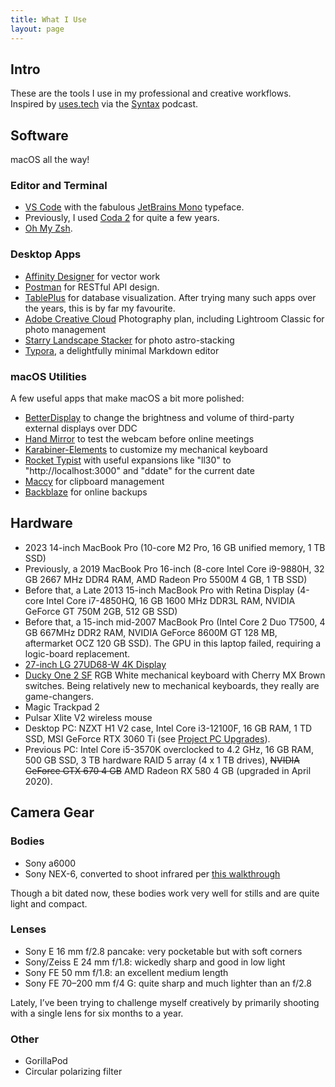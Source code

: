 ```yaml
---
title: What I Use
layout: page
---
```


## Intro

These are the tools I use in my professional and creative workflows. Inspired by [uses.tech](https://uses.tech) via the [Syntax](https://syntax.fm/) podcast.

## Software

macOS all the way!

### Editor and Terminal

-   [VS Code](https://code.visualstudio.com/) with the fabulous [JetBrains Mono](https://www.jetbrains.com/lp/mono/) typeface.
-   Previously, I used [Coda 2](https://panic.com/coda/) for quite a few years.
-   [Oh My Zsh](https://ohmyz.sh/).

### Desktop Apps

-   [Affinity Designer](https://affinity.serif.com/en-us/designer/) for vector work
-   [Postman](https://www.postman.com/) for RESTful API design.
-   [TablePlus](https://tableplus.com/) for database visualization. After trying many such apps over the years, this is by far my favourite.
-   [Adobe Creative Cloud](https://www.adobe.com/ca/creativecloud.html) Photography plan, including Lightroom Classic for photo management
-   [Starry Landscape Stacker](https://sites.google.com/site/starrylandscapestacker/home) for photo astro-stacking
-   [Typora](https://typora.io/), a delightfully minimal Markdown editor

### macOS Utilities

A few useful apps that make macOS a bit more polished:

-   [BetterDisplay](https://github.com/waydabber/BetterDisplay) to change the brightness and volume of third-party external displays over DDC
-   [Hand Mirror](https://handmirror.app/) to test the webcam before online meetings
-   [Karabiner-Elements](https://karabiner-elements.pqrs.org/) to customize my mechanical keyboard
-   [Rocket Typist](https://www.witt-software.com/rockettypist/) with useful expansions like "ll30" to "http://localhost:3000" and "ddate" for the current date
-   [Maccy](https://maccy.app/) for clipboard management
-   [Backblaze](https://www.backblaze.com/) for online backups

## Hardware

-   2023 14-inch MacBook Pro (10-core M2 Pro, 16 GB unified memory, 1 TB SSD)
-   Previously, a 2019 MacBook Pro 16-inch (8-core Intel Core i9-9880H, 32 GB 2667 MHz DDR4 RAM, AMD Radeon Pro 5500M 4 GB, 1 TB SSD)
-   Before that, a Late 2013 15-inch MacBook Pro with Retina Display (4-core Intel Core i7-4850HQ, 16 GB 1600 MHz DDR3L RAM, NVIDIA GeForce GT 750M 2GB, 512 GB SSD)
-   Before that, a 15-inch mid-2007 MacBook Pro (Intel Core 2 Duo T7500, 4 GB 667MHz DDR2 RAM, NVIDIA GeForce 8600M GT 128 MB, aftermarket OCZ 120 GB SSD). The GPU in this laptop failed, requiring a logic-board replacement.
-   [27-inch LG 27UD68-W 4K Display](/journal/the-upgrade-to-4k)
-   [Ducky One 2 SF](https://www.duckychannel.com.tw/en/Ducky-One2-SF) RGB White mechanical keyboard with Cherry MX Brown switches. Being relatively new to mechanical keyboards, they really are game-changers.
-   Magic Trackpad 2
-   Pulsar Xlite V2 wireless mouse
-   Desktop PC: NZXT H1 V2 case, Intel Core i3-12100F, 16 GB RAM, 1 TD SSD, MSI GeForce RTX 3060 Ti (see [Project PC Upgrades](/journal/project-pc-upgrades)).
-   Previous PC: Intel Core i5-3570K overclocked to 4.2 GHz, 16 GB RAM, 500 GB SSD, 3 TB hardware RAID 5 array (4 x 1 TB drives), ~~NVIDIA GeForce GTX 670 4 GB~~ AMD Radeon RX 580 4 GB (upgraded in April 2020).

<!-- ```
alias photobackup="rsync -avzP --exclude '.DS_Store' --delete --backup --backup-dir=\"//Volumes/PhotosfromrMBP/backups/backup_$(date +\%Y-\%m-\%d_\%H-\%M)\" ~/Pictures/ //Volumes/PhotosfromrMBP/"
``` -->

## Camera Gear

### Bodies

-   Sony a6000
-   Sony NEX-6, converted to shoot infrared per [this walkthrough](http://www.ir-photo.net/ir_nex6mod.html)

Though a bit dated now, these bodies work very well for stills and are quite light and compact.

### Lenses

-   Sony E 16 mm f/2.8 pancake: very pocketable but with soft corners
-   Sony/Zeiss E 24 mm f/1.8: wickedly sharp and good in low light
-   Sony FE 50 mm f/1.8: an excellent medium length
-   Sony FE 70–200 mm f/4 G: quite sharp and much lighter than an f/2.8

Lately, I’ve been trying to challenge myself creatively by primarily shooting with a single lens for six months to a year.

### Other

-   GorillaPod
-   Circular polarizing filter
